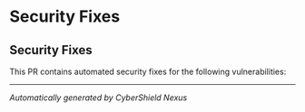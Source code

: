 # Security Fixes

## Security Fixes

This PR contains automated security fixes for the following vulnerabilities:

---
*Automatically generated by CyberShield Nexus*